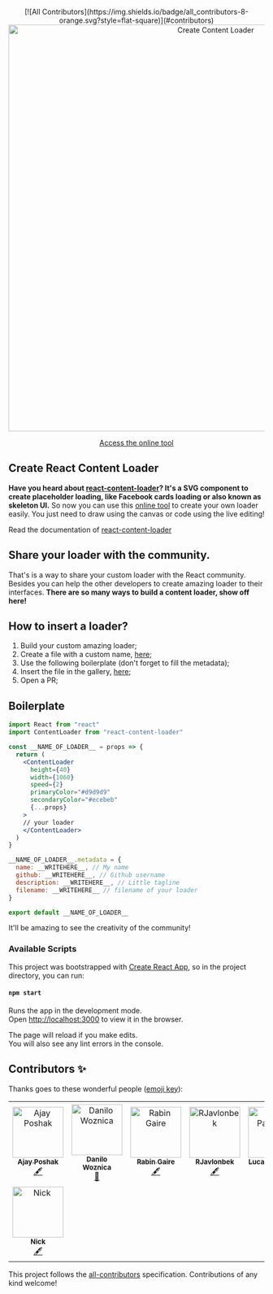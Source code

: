 <p align="center">
[![All Contributors](https://img.shields.io/badge/all_contributors-8-orange.svg?style=flat-square)](#contributors)
  <img width="800px" src="https://user-images.githubusercontent.com/4838076/55633581-9d854f00-57b4-11e9-98b2-81c2eec332e3.png" title="Create Content Loader" />
</p>

<p align="center">
  <a href="https://danilowoz.github.io/create-content-loader/">Access the online tool</a>
</p>

## Create React Content Loader

**Have you heard about [react-content-loader](https://github.com/danilowoz/react-content-loader)? It's a SVG component to create placeholder loading, like Facebook cards loading or also known as skeleton UI.** So now you can use this [online tool](https://danilowoz.github.io/create-content-loader/) to create your own loader easily. You just need to draw using the canvas or code using the live editing!

Read the documentation of [react-content-loader](https://github.com/danilowoz/react-content-loader)

## Share your loader with the community.

That's is a way to share your custom loader with the React community. Besides you can help the other developers to create amazing loader to their interfaces. **There are so many ways to build a content loader, show off here!**

## How to insert a loader?

1. Build your custom amazing loader;
2. Create a file with a custom name, [here](https://github.com/danilowoz/create-content-loader/tree/master/src/Gallery/insertYourLoaderHere);
3. Use the following boilerplate (don't forget to fill the metadata);
4. Insert the file in the gallery, [here](https://github.com/danilowoz/create-content-loader/blob/master/src/Gallery/insertYourLoaderHere/index.js);
5. Open a PR;

## Boilerplate

```jsx
import React from "react"
import ContentLoader from "react-content-loader"

const __NAME_OF_LOADER__ = props => {
  return (
    <ContentLoader
      height={40}
      width={1060}
      speed={2}
      primaryColor="#d9d9d9"
      secondaryColor="#ecebeb"
      {...props}
    >
    // your loader
    </ContentLoader>
  )
}

__NAME_OF_LOADER__.metadata = {
  name: __WRITEHERE__, // My name
  github: __WRITEHERE__, // Github username
  description: __WRITEHERE__, // Little tagline
  filename: __WRITEHERE__ // filename of your loader
}

export default __NAME_OF_LOADER__

```

It'll be amazing to see the creativity of the community! 

### Available Scripts

This project was bootstrapped with [Create React App](https://github.com/facebookincubator/create-react-app), so in the project directory, you can run:

#### `npm start`

Runs the app in the development mode.<br>
Open [http://localhost:3000](http://localhost:3000) to view it in the browser.

The page will reload if you make edits.<br>
You will also see any lint errors in the console.

## Contributors ✨

Thanks goes to these wonderful people ([emoji key](https://allcontributors.org/docs/en/emoji-key)):

<!-- ALL-CONTRIBUTORS-LIST:START - Do not remove or modify this section -->
<!-- prettier-ignore -->
<table>
  <tr>
    <td align="center"><a href="https://twitter.com/poshakajay"><img src="https://avatars2.githubusercontent.com/u/7375457?v=4" width="100px;" alt="Ajay Poshak"/><br /><sub><b>Ajay Poshak</b></sub></a><br /><a href="#content-AjayPoshak" title="Content">🖋</a></td>
    <td align="center"><a href="http://danilowoz.com"><img src="https://avatars1.githubusercontent.com/u/4838076?v=4" width="100px;" alt="Danilo Woznica"/><br /><sub><b>Danilo Woznica</b></sub></a><br /><a href="#maintenance-danilowoz" title="Maintenance">🚧</a></td>
    <td align="center"><a href="http://rabingaire.com.np"><img src="https://avatars3.githubusercontent.com/u/17409675?v=4" width="100px;" alt="Rabin Gaire"/><br /><sub><b>Rabin Gaire</b></sub></a><br /><a href="#content-rabingaire" title="Content">🖋</a></td>
    <td align="center"><a href="https://github.com/RJavlonbek"><img src="https://avatars0.githubusercontent.com/u/33687903?v=4" width="100px;" alt="RJavlonbek"/><br /><sub><b>RJavlonbek</b></sub></a><br /><a href="#content-RJavlonbek" title="Content">🖋</a></td>
    <td align="center"><a href="https://github.com/LucasPadovan"><img src="https://avatars0.githubusercontent.com/u/993291?v=4" width="100px;" alt="Lucas Padovan"/><br /><sub><b>Lucas Padovan</b></sub></a><br /><a href="#content-LucasPadovan" title="Content">🖋</a></td>
    <td align="center"><a href="https://cv.wiput.me"><img src="https://avatars3.githubusercontent.com/u/8299278?v=4" width="100px;" alt="Wiput Pootong"/><br /><sub><b>Wiput Pootong</b></sub></a><br /><a href="#content-wiput1999" title="Content">🖋</a></td>
    <td align="center"><a href="http://www.thomasknickman.com"><img src="https://avatars1.githubusercontent.com/u/2933988?v=4" width="100px;" alt="Thomas Knickman"/><br /><sub><b>Thomas Knickman</b></sub></a><br /><a href="#content-tknickman" title="Content">🖋</a></td>
  </tr>
  <tr>
    <td align="center"><a href="https://github.com/nicholascm"><img src="https://avatars2.githubusercontent.com/u/8185671?v=4" width="100px;" alt="Nick"/><br /><sub><b>Nick</b></sub></a><br /><a href="#content-nicholascm" title="Content">🖋</a></td>
  </tr>
</table>

<!-- ALL-CONTRIBUTORS-LIST:END -->

This project follows the [all-contributors](https://github.com/all-contributors/all-contributors) specification. Contributions of any kind welcome!